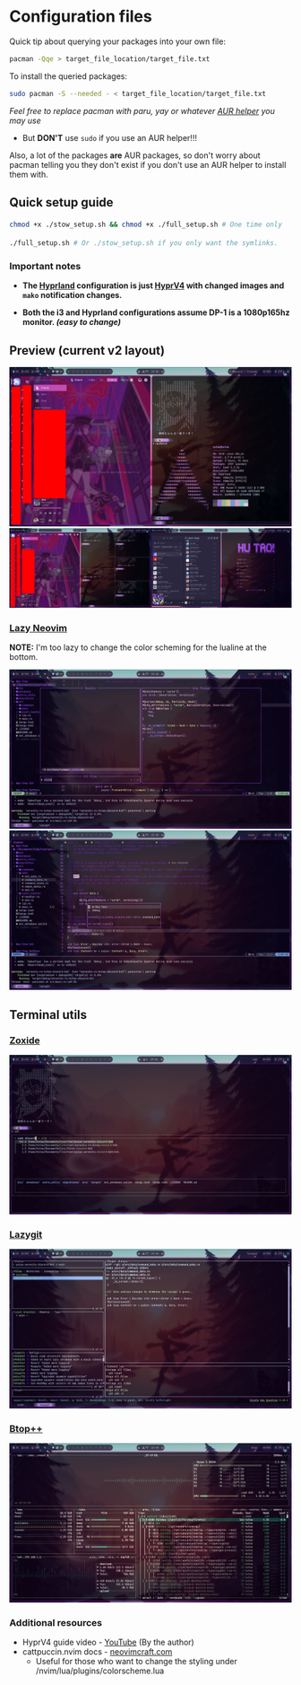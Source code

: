 # Configuration files

Quick tip about querying your packages into your own file:

```sh
pacman -Qqe > target_file_location/target_file.txt
```

To install the queried packages:

```sh
sudo pacman -S --needed - < target_file_location/target_file.txt
```

_Feel free to replace pacman with paru, yay or whatever [AUR helper](https://wiki.archlinux.org/title/AUR_helpers) you may use_

- But ****DON'T**** use `sudo` if you use an AUR helper!!!

Also, a lot of the packages **are** AUR packages, so don't worry about pacman telling you they don't exist if you don't use an AUR helper to install them with.

## Quick setup guide

```sh
chmod +x ./stow_setup.sh && chmod +x ./full_setup.sh # One time only

./full_setup.sh # Or ./stow_setup.sh if you only want the symlinks.
```

### Important notes

- **The [Hyprland](https://hyprland.org/) configuration is just [HyprV4](https://github.com/soldoestech/hyprv4) with changed images and `mako` notification changes.**

- **Both the i3 and Hyprland configurations assume DP-1 is a 1080p165hz monitor. _(easy to change)_**

## Preview (current v2 layout)

![One screen preview](images/screenshot-one-screen.png)
![Two screens preview](images/screenshot-two-screens.png)

### [Lazy Neovim](https://github.com/folke/lazy.nvim)

**NOTE:** I'm too lazy to change the color scheming for the lualine at the bottom.

![Treesitter](images/treesitter.png)
![Code testing feature preview](images/code-testing.png)

## Terminal utils

### [Zoxide](https://github.com/ajeetdsouza/zoxide)

![Zoxide preview](images/zoxide.png)

### [Lazygit](https://github.com/jesseduffield/lazygit)

![Lazygit preview](images/lazygit.png)

### [Btop++](https://github.com/aristocratos/btop)

![Btop++](images/btop++.png)

### Additional resources

- HyprV4 guide video - [YouTube](https://youtu.be/whAi_y_LfEE?si=VjWGe4B-OIfhH2xu) (By the author)
- cattpuccin.nvim docs - [neovimcraft.com](https://neovimcraft.com/plugin/catppuccin/nvim/index.html)
  - Useful for those who want to change the styling under /nvim/lua/plugins/colorscheme.lua
